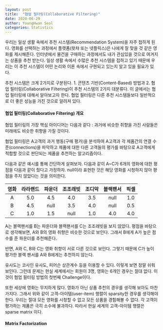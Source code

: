 ```yaml
---
layout: post
title:  "협업 필터링(Collaborative Filtering)"
date: 2020-06-29
author: YoungHwan Seol
categories: Statistics
---
```


우리는 일상 생활 속에서 추천 시스템(Recommendation System)을 자주 접하게 된다. 영화를 선택하는 과정에서 플랫폼(왓챠 또는 넷플릭스)은 나에게 잘 맞을 것 같은 영화를 제시해준다. 인터넷에서 물건을 구매하는 과정에서도 내가 관심있을 것으로 여겨지는 상품을 추천 받는다. 일상 생활 속에서 수많은 추천 시스템을 접하고 있기 때문에 우리는 이 추천 시스템이 어떤 논리와 이론 속에서 구현되고 있는지 알고 있을 필요가 있다.

추천 시스템은 크게 2가지로 구분된다. 1. 콘텐츠 기반(Content-Based) 방법과 2. 협업 필터링(Collaborative Filtering)이 추천 시스템의 2가지 대분류다. 이 글에서는 협업 필터링에 대해서 알아보고자 한다. 협업 필터링은 다른 추천 시스템들보다 일반적으로 더 좋은 성능을 가진 것으로 알려져 있다.

#### 협업 필터링(Collaborative Filtering) 개요

협업 필터링의 가장 핵심 아이디어는 다음과 같다 : 과거에 비슷한 취향을 가진 사람들은 미래에도 비슷한 취향을 가질 것이다.

협업 필터링은 A고객의 과거 행동(구매 평가)을 분석하여 A고객과 각 제품간의 연결 수준(connections)을 파악하고 제품에 대한 다른 고객들의 평가를 바탕으로 A고객에게 적합할 것으로 판단되는 제품을 추천하는 알고리즘이다.

다음과 같은 예시를 통해 간단하게 살펴보자. 다음과 같이 A~C가 6개의 영화에 대한 평점을 다음과 같이 줬다고 가정하자. null이라 표현한 것은 해당 영화를 시청하지 않아 평점을 주지 않았다는 것을 의미한다.

|영화|라라랜드|파운더|조조래빗|조디악|블랙팬서|픽셀|
|:---: |:---: |:---:|:---:|:---:|:---:|:---:|
|A|5.0|4.5|4.0|3.5|null|1.0|
|B|4.5|null|3.5|4.0|null|0.5|
|C|1.0|1.5|null|1.0|4.0|4.0|

A는 블랙팬서를 B는 파운더와 블랙팬서를 C는 조조래빗을 보지 않았다. 평점을 바탕으로 생각해보면, A와 B의 영화 취향은 비슷한 것으로 보인다. 그래서 B에게 A가 높은 점수를 준 파운더를 추천해준다.

반면, A와 C, B와 C는 영화 취향이 서로 다른 것으로 보인다. 그렇기 때문에 C가 높이 평가한 블랙 팬서를 A와 B에게는 추천하지 않는다.

유사도는 코사인 유사도, 피어슨 상관계수 등을 이용할 수 있다. 이렇게 보면 정말 쉬워 보인다. 그런데 문제는 현실 세계에서는 회원이 3명, 영화는 6개인 경우는 절대 없다. 이것이 협업 필터링 방법의 첫번째 Challenge이다.

또한 세상에 영화는 무지하게 많다. 영화가 아닌 상품 추천의 경우를 생각해 보아도 마찬가지다. 그래서 위와 같이 고객-아이템(user-item) 행렬이 sparsity한 경우를 생각해야 한다. 우리는 절대 모든 영화를 시청할 수 없고 모든 상품을 경험해볼 수 없다. 각 고객이 평가하는 제품은 극히 소수에 불과하다. 따라서 현실 세계의 고객-아이템 행렬은 sparse matrix 이다.


#### Matrix Factorization













